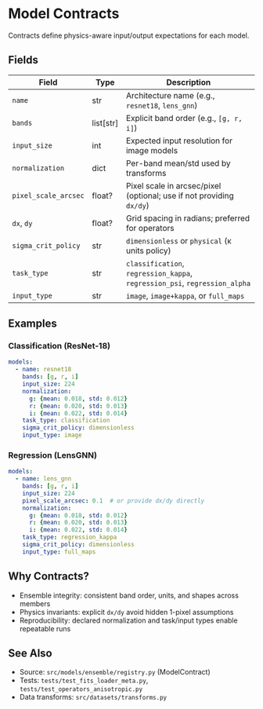 # Model Contracts

Contracts define physics-aware input/output expectations for each model.

## Fields

| Field | Type | Description |
|------|------|-------------|
| `name` | str | Architecture name (e.g., `resnet18`, `lens_gnn`) |
| `bands` | list[str] | Explicit band order (e.g., `[g, r, i]`) |
| `input_size` | int | Expected input resolution for image models |
| `normalization` | dict | Per-band mean/std used by transforms |
| `pixel_scale_arcsec` | float? | Pixel scale in arcsec/pixel (optional; use if not providing `dx/dy`) |
| `dx`, `dy` | float? | Grid spacing in radians; preferred for operators |
| `sigma_crit_policy` | str | `dimensionless` or `physical` (κ units policy) |
| `task_type` | str | `classification`, `regression_kappa`, `regression_psi`, `regression_alpha` |
| `input_type` | str | `image`, `image+kappa`, or `full_maps` |

## Examples

### Classification (ResNet-18)
```yaml
models:
  - name: resnet18
    bands: [g, r, i]
    input_size: 224
    normalization:
      g: {mean: 0.018, std: 0.012}
      r: {mean: 0.020, std: 0.013}
      i: {mean: 0.022, std: 0.014}
    task_type: classification
    sigma_crit_policy: dimensionless
    input_type: image
```

### Regression (LensGNN)
```yaml
models:
  - name: lens_gnn
    bands: [g, r, i]
    input_size: 224
    pixel_scale_arcsec: 0.1  # or provide dx/dy directly
    normalization:
      g: {mean: 0.018, std: 0.012}
      r: {mean: 0.020, std: 0.013}
      i: {mean: 0.022, std: 0.014}
    task_type: regression_kappa
    sigma_crit_policy: dimensionless
    input_type: full_maps
```

## Why Contracts?
- Ensemble integrity: consistent band order, units, and shapes across members
- Physics invariants: explicit `dx/dy` avoid hidden 1-pixel assumptions
- Reproducibility: declared normalization and task/input types enable repeatable runs

## See Also
- Source: `src/models/ensemble/registry.py` (ModelContract)
- Tests: `tests/test_fits_loader_meta.py`, `tests/test_operators_anisotropic.py`
- Data transforms: `src/datasets/transforms.py`
